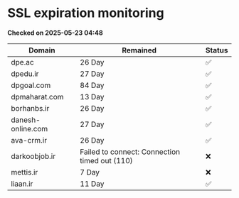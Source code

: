 # SSL expiration monitoring

**Checked on 2025-05-23 04:48**

| Domain | Remained | Status       |
|--------|----------|--------------|
| dpe.ac     | 26 Day   | ✅ |
| dpedu.ir     | 27 Day   | ✅ |
| dpgoal.com     | 84 Day   | ✅ |
| dpmaharat.com     | 13 Day   | ✅ |
| borhanbs.ir     | 26 Day   | ✅ |
| danesh-online.com     | 27 Day   | ✅ |
| ava-crm.ir     | 26 Day   | ✅ |
| darkoobjob.ir     | Failed to connect: Connection timed out (110)       | ❌ |
| mettis.ir     | 7 Day   | ❌ |
| liaan.ir     | 11 Day   | ✅ |

